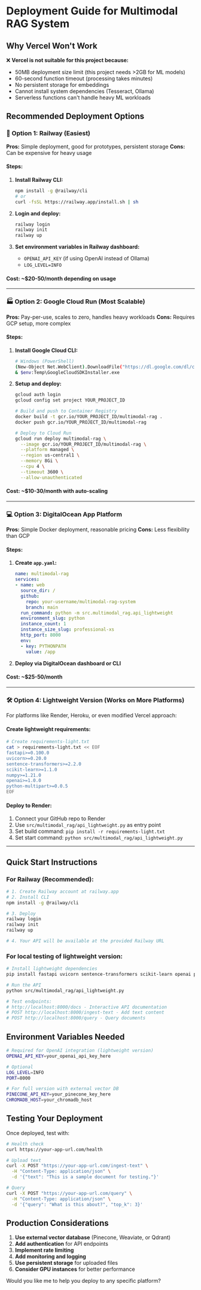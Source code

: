 # Deployment Guide for Multimodal RAG System

## Why Vercel Won't Work

❌ **Vercel is not suitable for this project because:**
- 50MB deployment size limit (this project needs >2GB for ML models)
- 60-second function timeout (processing takes minutes)
- No persistent storage for embeddings
- Cannot install system dependencies (Tesseract, Ollama)
- Serverless functions can't handle heavy ML workloads

## Recommended Deployment Options

### 🚀 Option 1: Railway (Easiest)

**Pros:** Simple deployment, good for prototypes, persistent storage
**Cons:** Can be expensive for heavy usage

#### Steps:
1. **Install Railway CLI:**
   ```bash
   npm install -g @railway/cli
   # or
   curl -fsSL https://railway.app/install.sh | sh
   ```

2. **Login and deploy:**
   ```bash
   railway login
   railway init
   railway up
   ```

3. **Set environment variables in Railway dashboard:**
   - `OPENAI_API_KEY` (if using OpenAI instead of Ollama)
   - `LOG_LEVEL=INFO`

#### Cost: ~$20-50/month depending on usage

---

### 🏭 Option 2: Google Cloud Run (Most Scalable)

**Pros:** Pay-per-use, scales to zero, handles heavy workloads
**Cons:** Requires GCP setup, more complex

#### Steps:
1. **Install Google Cloud CLI:**
   ```bash
   # Windows (PowerShell)
   (New-Object Net.WebClient).DownloadFile("https://dl.google.com/dl/cloudsdk/channels/rapid/GoogleCloudSDKInstaller.exe", "$env:Temp\GoogleCloudSDKInstaller.exe")
   & $env:Temp\GoogleCloudSDKInstaller.exe
   ```

2. **Setup and deploy:**
   ```bash
   gcloud auth login
   gcloud config set project YOUR_PROJECT_ID
   
   # Build and push to Container Registry
   docker build -t gcr.io/YOUR_PROJECT_ID/multimodal-rag .
   docker push gcr.io/YOUR_PROJECT_ID/multimodal-rag
   
   # Deploy to Cloud Run
   gcloud run deploy multimodal-rag \
     --image gcr.io/YOUR_PROJECT_ID/multimodal-rag \
     --platform managed \
     --region us-central1 \
     --memory 8Gi \
     --cpu 4 \
     --timeout 3600 \
     --allow-unauthenticated
   ```

#### Cost: ~$10-30/month with auto-scaling

---

### 💻 Option 3: DigitalOcean App Platform

**Pros:** Simple Docker deployment, reasonable pricing
**Cons:** Less flexibility than GCP

#### Steps:
1. **Create `app.yaml`:**
   ```yaml
   name: multimodal-rag
   services:
   - name: web
     source_dir: /
     github:
       repo: your-username/multimodal-rag-system
       branch: main
     run_command: python -m src.multimodal_rag.api_lightweight
     environment_slug: python
     instance_count: 1
     instance_size_slug: professional-xs
     http_port: 8000
     env:
     - key: PYTHONPATH
       value: /app
   ```

2. **Deploy via DigitalOcean dashboard or CLI**

#### Cost: ~$25-50/month

---

### 🛠 Option 4: Lightweight Version (Works on More Platforms)

For platforms like Render, Heroku, or even modified Vercel approach:

#### Create lightweight requirements:
```bash
# Create requirements-light.txt
cat > requirements-light.txt << EOF
fastapi>=0.100.0
uvicorn>=0.20.0
sentence-transformers>=2.2.0
scikit-learn>=1.1.0
numpy>=1.21.0
openai>=1.0.0
python-multipart>=0.0.5
EOF
```

#### Deploy to Render:
1. Connect your GitHub repo to Render
2. Use `src/multimodal_rag/api_lightweight.py` as entry point
3. Set build command: `pip install -r requirements-light.txt`
4. Set start command: `python src/multimodal_rag/api_lightweight.py`

---

## Quick Start Instructions

### For Railway (Recommended):

```bash
# 1. Create Railway account at railway.app
# 2. Install CLI
npm install -g @railway/cli

# 3. Deploy
railway login
railway init
railway up

# 4. Your API will be available at the provided Railway URL
```

### For local testing of lightweight version:

```bash
# Install lightweight dependencies
pip install fastapi uvicorn sentence-transformers scikit-learn openai python-multipart

# Run the API
python src/multimodal_rag/api_lightweight.py

# Test endpoints:
# http://localhost:8000/docs - Interactive API documentation
# POST http://localhost:8000/ingest-text - Add text content
# POST http://localhost:8000/query - Query documents
```

## Environment Variables Needed

```bash
# Required for OpenAI integration (lightweight version)
OPENAI_API_KEY=your_openai_api_key_here

# Optional
LOG_LEVEL=INFO
PORT=8000

# For full version with external vector DB
PINECONE_API_KEY=your_pinecone_key_here
CHROMADB_HOST=your_chromadb_host
```

## Testing Your Deployment

Once deployed, test with:

```bash
# Health check
curl https://your-app-url.com/health

# Upload text
curl -X POST "https://your-app-url.com/ingest-text" \
  -H "Content-Type: application/json" \
  -d '{"text": "This is a sample document for testing."}'

# Query
curl -X POST "https://your-app-url.com/query" \
  -H "Content-Type: application/json" \
  -d '{"query": "What is this about?", "top_k": 3}'
```

## Production Considerations

1. **Use external vector database** (Pinecone, Weaviate, or Qdrant)
2. **Add authentication** for API endpoints
3. **Implement rate limiting**
4. **Add monitoring and logging**
5. **Use persistent storage** for uploaded files
6. **Consider GPU instances** for better performance

Would you like me to help you deploy to any specific platform?
